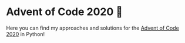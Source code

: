 # Advent of Code 2020 🎄
Here you can find my approaches and solutions for the [Advent of Code 2020](https://adventofcode.com/2020) in Python!
